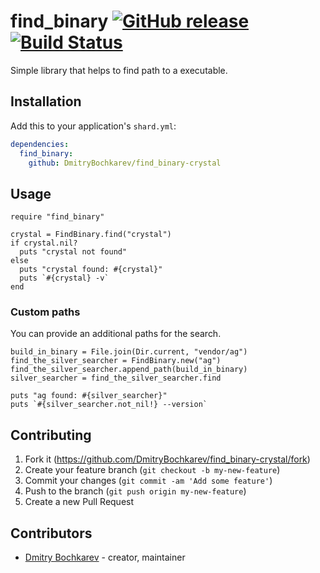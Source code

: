 # find_binary [![GitHub release](https://img.shields.io/github/release/DmitryBochkarev/find_binary-crystal.svg)](https://github.com/DmitryBochkarev/find_binary-crystal/releases) [![Build Status](https://travis-ci.org/DmitryBochkarev/find_binary-crystal.svg?branch=master)](https://travis-ci.org/DmitryBochkarev/find_binary-crystal)

Simple library that helps to find path to a executable.

## Installation

Add this to your application's `shard.yml`:

```yaml
dependencies:
  find_binary:
    github: DmitryBochkarev/find_binary-crystal
```

## Usage

```crystal
require "find_binary"

crystal = FindBinary.find("crystal")
if crystal.nil?
  puts "crystal not found"
else
  puts "crystal found: #{crystal}"
  puts `#{crystal} -v`
end
```

### Custom paths

You can provide an additional paths for the search.

```crystal
build_in_binary = File.join(Dir.current, "vendor/ag")
find_the_silver_searcher = FindBinary.new("ag")
find_the_silver_searcher.append_path(build_in_binary)
silver_searcher = find_the_silver_searcher.find

puts "ag found: #{silver_searcher}"
puts `#{silver_searcher.not_nil!} --version`
```

## Contributing

1. Fork it (<https://github.com/DmitryBochkarev/find_binary-crystal/fork>)
2. Create your feature branch (`git checkout -b my-new-feature`)
3. Commit your changes (`git commit -am 'Add some feature'`)
4. Push to the branch (`git push origin my-new-feature`)
5. Create a new Pull Request

## Contributors

- [Dmitry Bochkarev](https://github.com/DmitryBochkarev) - creator, maintainer
